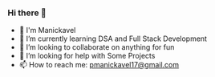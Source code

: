 ### Hi there 👋

 - 👋 I'm Manickavel 
 - 🌱 I’m currently learning DSA and Full Stack Development 
 - 👯 I’m looking to collaborate on anything for fun
 - 🤔 I’m looking for help with Some Projects
 - 📫 How to reach me: pmanickavel17@gmail.com

